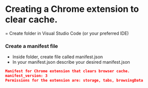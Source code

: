 # Creating a Chrome extension to clear cache.

= Create folder in Visual Studio Code (or your preferred IDE)

### Create a manifest file

- Inside folder, create file called manifest.json
- In your manifest.json describe your desired manifest.json

```json
Manifest for Chrome extension that clears browser cache.
manifest_version: 3
Permissions for the extension are: storage, tabs, browsingData
```
